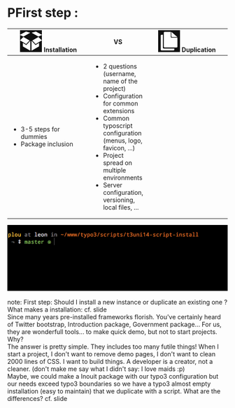 <!-- .slide: data-breadcrumb="Installation VS Duplication" -->
# PFirst step :

<table class="reveal">
  <thead>
    <tr>
      <th width="48%"><img src="img/ico_install.png" width="50" alt=""/> Installation</th>
      <th width="4%" class="vs">VS</th>
      <th width="48%"><img src="img/ico_clone.png" width="50" alt=""/> Duplication</th>
    </tr>
  </thead>
  <tbody>
    <tr>
      <td>
        <ul class="fragment fade-in">
          <li>3-5 steps for dummies</li>
          <li>Package inclusion</li>
        </ul>
      </td>
      <td>
        <ul class="fragment fade-in">
          <li>2 questions (username, name of the project)</li>
          <li>Configuration for common extensions</li>
          <li>Common typoscript configuration (menus, logo, favicon, ...)</li>
          <li>Project spread on multiple environments</li>
          <li>Server configuration, versioning, local files, ...</li>
        </ul>
      </td>
    </tr>
  </tbody>
</table>

<img src="img/demo-install.gif" alt="" class="fragment fade-in"/>

note:
  First step: Should I install a new instance or duplicate an existing one ?<br />
  What makes a installation: cf. slide<br />
  Since many years pre-installed frameworks florish. You've certainly heard of Twitter bootstrap, Introduction package, Government package... For us, they are wonderfull tools... to make quick demo, but not to start projects. Why?<br />
  The answer is pretty simple. They includes too many futile things! When I start a project, I don't want to remove demo pages, I don't want to clean 2000 lines of CSS. I want to build things. A developer is a creator, not a cleaner. (don't make me say what I didn't say: I love maids :p)<br />
  Maybe, we could make a Inouit package with our typo3 configuration but our needs exceed typo3 boundaries so we have a typo3 almost empty installation (easy to maintain) that we duplicate with a script. What are the differences? cf. slide